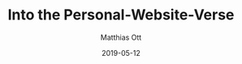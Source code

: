 ---
title: Into the Personal-Website-Verse
author: Matthias Ott
date: "2019-05-12"
url: https://matthiasott.com/articles/into-the-personal-website-verse
---